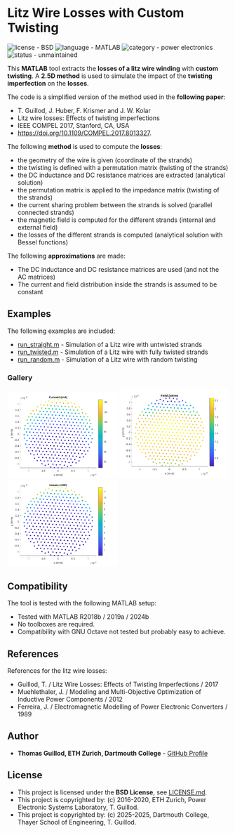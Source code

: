 # Litz Wire Losses with Custom Twisting

![license - BSD](https://img.shields.io/badge/license-BSD-green)
![language - MATLAB](https://img.shields.io/badge/language-MATLAB-blue)
![category - power electronics](https://img.shields.io/badge/category-power%20electronics-lightgrey)
![status - unmaintained](https://img.shields.io/badge/status-unmaintained-red)

This **MATLAB** tool extracts the **losses of a litz wire winding** with **custom twisting**.
A **2.5D method** is used to simulate the impact of the **twisting imperfection** on the **losses**.

The code is a simplified version of the method used in the **following paper**:
* T. Guillod, J. Huber, F. Krismer and J. W. Kolar
* Litz wire losses: Effects of twisting imperfections
* IEEE COMPEL 2017, Stanford, CA, USA
* https://doi.org/10.1109/COMPEL.2017.8013327.

The following **method** is used to compute the **losses**:
* the geometry of the wire is given (coordinate of the strands)
* the twisting is defined with a permutation matrix (twisting of the strands)
* the DC inductance and DC resistance matrices are extracted (analytical solution)
* the permutation matrix is applied to the impedance matrix (twisting of the strands)
* the current sharing problem between the strands is solved (parallel connected strands)
* the magnetic field is computed for the different strands (internal and external field)
* the losses of the different strands is computed (analytical solution with Bessel functions)
 
The following **approximations** are made:
* The DC inductance and DC resistance matrices are used (and not the AC matrices)
* The current and field distribution inside the strands is assumed to be constant

## Examples

The following examples are included:
* [run_straight.m](run_straight.m) - Simulation of a Litz wire with untwisted strands
* [run_twisted.m](run_twisted.m) - Simulation of a Litz wire with fully twisted strands
* [run_random.m](run_random.m) - Simulation of a Litz wire with random twisting

### Gallery

<p float="middle">
    <img src="readme_img/current.png" width="250">
    <img src="readme_img/field.png" width="250">
    <img src="readme_img/power.png" width="250">
</p>

## Compatibility

The tool is tested with the following MATLAB setup:
* Tested with MATLAB R2018b / 2019a / 2024b
* No toolboxes are required.
* Compatibility with GNU Octave not tested but probably easy to achieve.

## References

References for the litz wire losses:
* Guillod, T. / Litz Wire Losses: Effects of Twisting Imperfections / 2017
* Muehlethaler, J. / Modeling and Multi-Objective Optimization of Inductive Power Components / 2012
* Ferreira, J. / Electromagnetic Modelling of Power Electronic Converters / 1989

## Author

* **Thomas Guillod, ETH Zurich, Dartmouth College** - [GitHub Profile](https://github.com/otvam)

## License

* This project is licensed under the **BSD License**, see [LICENSE.md](LICENSE.md).
* This project is copyrighted by: (c) 2016-2020, ETH Zurich, Power Electronic Systems Laboratory, T. Guillod.
* This project is copyrighted by: (c) 2025-2025, Dartmouth College, Thayer School of Engineering, T. Guillod.
